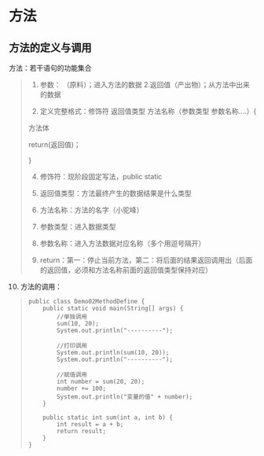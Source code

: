 # 方法

## 方法的定义与调用
 方法：若干语句的功能集合

> 1. 参数： （原料）；进入方法的数据       			2.返回值（产出物）；从方法中出来的数据
>
> 3. 定义完整格式：修饰符 返回值类型 方法名称（参数类型 参数名称....）{
>
> 方法体
>
> return(返回值)；
>
> }
>
> 4. 修饰符：现阶段固定写法，public  static
>
> 5. 返回值类型：方法最终产生的数据结果是什么类型
>
> 6. 方法名称：方法的名字（小驼峰）
>
> 7.  参数类型：进入数据类型
>
> 8. 参数名称：进入方法数据对应名称（多个用逗号隔开）
>
> 9. return：第一：停止当前方法，第二：将后面的结果返回调用出（后面的返回值，必须和方法名称前面的返回值类型保持对应）
>
10. 方法的调用：
>
> ```
> public class Demo02MethodDefine {
>     public static void main(String[] args) {
>         //单独调用
>         sum(10, 20);
>         System.out.println("----------");
> 
>         //打印调用
>         System.out.println(sum(10, 20));
>         System.out.println("----------");
> 
>         //赋值调用
>         int number = sum(20, 20);
>         number += 100;
>         System.out.println("变量的值" + number);
>     }
> 
>     public static int sum(int a, int b) {
>         int result = a + b;
>         return result;
>     }
> }
> ```
